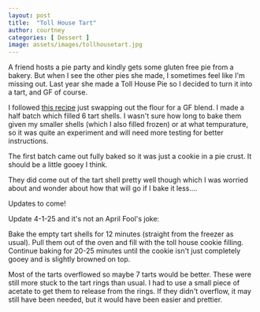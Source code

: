 ```yaml
---
layout: post
title:  "Toll House Tart"
author: courtney
categories: [ Dessert ]
image: assets/images/tollhousetart.jpg
---
```


A friend hosts a pie party and kindly gets some gluten free pie from a bakery. But when I see the other pies she made, I sometimes feel like I'm missing out. Last year she made a Toll House Pie so I decided to turn it into a tart, and GF of course.<br>

I followed [this recipe](https://www.afamilyfeast.com/toll-house-chocolate-chip-pie/) just swapping out the flour for a GF blend. I made a half batch which filled 6 tart shells. I wasn't sure how long to bake them given my smaller shells (which I also filled frozen) or at what tempurature, so it was quite an experiment and will need more testing for better instructions. <br>

The first batch came out fully baked so it was just a cookie in a pie crust. It should be a little gooey I think.<br>

They did come out of the tart shell pretty well though which I was worried about and wonder about how that will go if I bake it less....<br>

Updates to come!<br>

Update 4-1-25 and it's not an April Fool's joke:

Bake the empty tart shells for 12 minutes (straight from the freezer as usual). Pull them out of the oven and fill with the toll house cookie filling. Continue baking for 20-25 minutes until the cookie isn't just completely gooey and is slightly browned on top. 

Most of the tarts overflowed so maybe 7 tarts would be better. These were still more stuck to the tart rings than usual. I had to use a small piece of acetate to get them to release from the rings. If they didn't overflow, it may still have been needed, but it would have been easier and prettier. 

